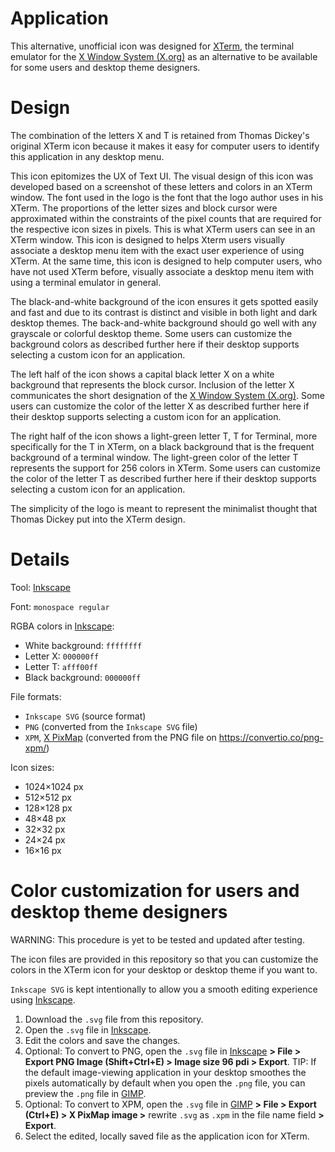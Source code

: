 # Application

This alternative, unofficial icon was designed for [XTerm](https://invisible-island.net/xterm/), the terminal emulator for the [X Window System (X.org)](https://x.org/) as an alternative to be available for some users and desktop theme designers.

# Design

The combination of the letters X and T is retained from Thomas Dickey's original XTerm icon because it makes it easy for computer users to identify this application in any desktop menu.

This icon epitomizes the UX of Text UI. The visual design of this icon was developed based on a screenshot of these letters and colors in an XTerm window. The font used in the logo is the font that the logo author uses in his XTerm. The proportions of the letter sizes and block cursor were approximated within the constraints of the pixel counts that are required for the respective icon sizes in pixels. This is what XTerm users can see in an XTerm window. This icon is designed to helps Xterm users visually associate a desktop menu item with the exact user experience of using XTerm. At the same time, this icon is designed to help computer users, who have not used XTerm before, visually associate a desktop menu item with using a terminal emulator in general.

The black-and-white background of the icon ensures it gets spotted easily and fast and due to its contrast is distinct and visible in both light and dark desktop themes. The back-and-white background should go well with any grayscale or colorful desktop theme. Some users can customize the background colors as described further here if their desktop supports selecting a custom icon for an application.

The left half of the icon shows a capital black letter X on a white background that represents the block cursor. Inclusion of the letter X communicates the short designation of the [X Window System (X.org)](https://x.org/). Some users can customize the color of the letter X as described further here if their desktop supports selecting a custom icon for an application.

The right half of the icon shows a light-green letter T, T for Terminal, more specifically for the T in XTerm, on a black background that is the frequent background of a terminal window. The light-green color of the letter T represents the support for 256 colors in XTerm. Some users can customize the color of the letter T as described further here if their desktop supports selecting a custom icon for an application.

The simplicity of the logo is meant to represent the minimalist thought that Thomas Dickey put into the XTerm design.

# Details

Tool: [Inkscape](https://inkscape.org/)

Font: `monospace regular`

RGBA colors in [Inkscape](https://inkscape.org/):

* White background: `ffffffff`
* Letter X: `000000ff`
* Letter T: `afff00ff`
* Black background: `000000ff`

File formats:

* `Inkscape SVG` (source format)
* `PNG` (converted from the `Inkscape SVG` file)
* `XPM`, [X PixMap](http://www.xfree86.org/current/xpm.pdf) (converted from the PNG file on https://convertio.co/png-xpm/)

Icon sizes:

* 1024×1024 px
* 512×512 px
* 128×128 px
* 48×48 px
* 32×32 px
* 24×24 px
* 16×16 px

# Color customization for users and desktop theme designers

WARNING: This procedure is yet to be tested and updated after testing.

The icon files are provided in this repository so that you can customize the colors in the XTerm icon for your desktop or desktop theme if you want to.

`Inkscape SVG` is kept intentionally to allow you a smooth editing experience using [Inkscape](https://inkscape.org/).

1. Download the `.svg` file from this repository.
2. Open the `.svg` file in [Inkscape](https://inkscape.org/).
3. Edit the colors and save the changes.
4. Optional: To convert to PNG, open the `.svg` file in [Inkscape](https://inkscape.org/) **> File > Export PNG Image (Shift+Ctrl+E) > Image size 96 pdi > Export**.
TIP: If the default image-viewing application in your desktop smoothes the pixels automatically by default when you open the `.png` file, you can preview the `.png` file in [GIMP](https://www.gimp.org/).
5. Optional: To convert to XPM, open the `.svg` file in [GIMP](https://www.gimp.org/) **> File > Export (Ctrl+E) > X PixMap image >** rewrite `.svg` as `.xpm` in the file name field **> Export**.
6. Select the edited, locally saved file as the application icon for XTerm.
